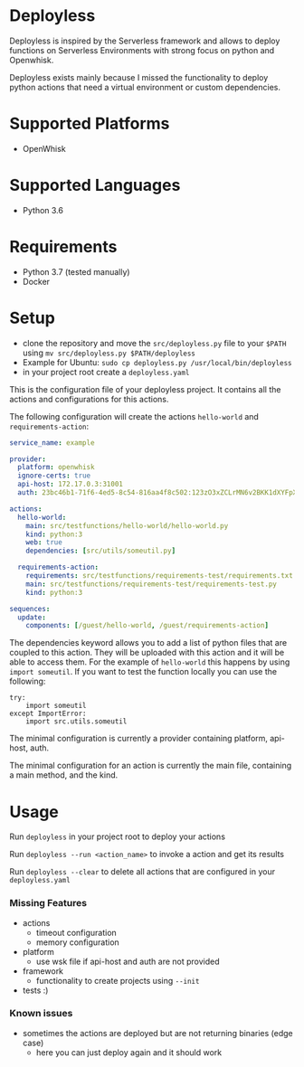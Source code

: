 # Deployless
Deployless is inspired by the Serverless framework and allows to deploy functions on Serverless Environments with strong focus on python and Openwhisk.

Deployless exists mainly because I missed the functionality to deploy python actions that need a virtual environment or custom dependencies.

# Supported Platforms
- OpenWhisk

# Supported Languages
- Python 3.6

# Requirements 
- Python 3.7 (tested manually)
- Docker

# Setup
- clone the repository and move the `src/deployless.py` file to your `$PATH` using `mv src/deployless.py $PATH/deployless`
- Example for Ubuntu: `sudo cp deployless.py /usr/local/bin/deployless`
- in your project root create a `deployless.yaml` 

This is the configuration file of your deployless project. 
It contains all the actions and configurations for this actions.

The following configuration will create the actions `hello-world` and `requirements-action`:
```yaml
service_name: example

provider:
  platform: openwhisk
  ignore-certs: true
  api-host: 172.17.0.3:31001
  auth: 23bc46b1-71f6-4ed5-8c54-816aa4f8c502:123zO3xZCLrMN6v2BKK1dXYFpXlPkccOFqm12CdAsMgRU4VrNZ9lyGVCGuMDGIwP

actions:
  hello-world:
    main: src/testfunctions/hello-world/hello-world.py
    kind: python:3
    web: true
    dependencies: [src/utils/someutil.py]

  requirements-action:
    requirements: src/testfunctions/requirements-test/requirements.txt
    main: src/testfunctions/requirements-test/requirements-test.py
    kind: python:3

sequences:
  update:
    components: [/guest/hello-world, /guest/requirements-action]
```
The dependencies keyword allows you to add a list of python files that are coupled to this action. They will be uploaded with this action and it will be able to access them. For the example of `hello-world` this happens by using `import someutil`.
If you want to test the function locally you can use the following:

```
try:
    import someutil
except ImportError:
    import src.utils.someutil
```

The minimal configuration is currently a provider containing platform, api-host, auth.

The minimal configuration for an action is currently the main file, containing a main method, and the kind.

# Usage
Run `deployless` in your project root to deploy your actions

Run `deployless --run <action_name>` to invoke a action and get its results

Run `deployless --clear` to delete all actions that are configured in your `deployless.yaml` 

### Missing Features
- actions
    - timeout configuration
    - memory configuration
- platform
    - use wsk file if api-host and auth are not provided
- framework
    - functionality to create projects using `--init`
- tests :) 

### Known issues
- sometimes the actions are deployed but are not returning binaries (edge case)
    - here you can just deploy again and it should work 
